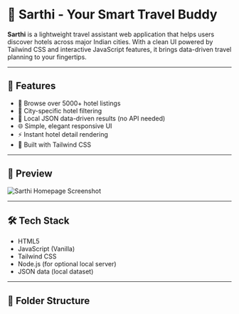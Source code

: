 # 🧳 Sarthi - Your Smart Travel Buddy

**Sarthi** is a lightweight travel assistant web application that helps users discover hotels across major Indian cities. With a clean UI powered by Tailwind CSS and interactive JavaScript features, it brings data-driven travel planning to your fingertips.

---

## 🚀 Features

- 🏨 Browse over 5000+ hotel listings
- 📍 City-specific hotel filtering
- 🧠 Local JSON data-driven results (no API needed)
- 🌐 Simple, elegant responsive UI
- ⚡ Instant hotel detail rendering
- 🎨 Built with Tailwind CSS

---

## 📸 Preview

![Sarthi Homepage Screenshot](https://via.placeholder.com/800x400?text=Sarthi+Hotel+Finder+Preview)

---

## 🛠️ Tech Stack

- HTML5
- JavaScript (Vanilla)
- Tailwind CSS
- Node.js (for optional local server)
- JSON data (local dataset)

---

## 📂 Folder Structure

